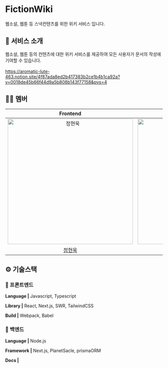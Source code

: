 # FictionWiki

웹소설, 웹툰 등 스낵컨텐츠를 위한 위키 서비스 입니다.

<div align="center">

</div>

## 💬 서비스 소개

웹소설, 웹툰 등의 컨텐츠에 대한 위키 서비스를 제공하여 모든 사용자가 문서의 작성에 기여할 수 있습니다.
<br/><br/>
https://aromatic-lute-463.notion.site/4f87ada8ed2b417383b2ce1b4b1ca92a?v=0018de45b66f44d9a5b808b143f77158&pvs=4

## 🙌🏻 멤버

|                                          Frontend                                          |             Frontend             |             Frontend             |
| :----------------------------------------------------------------------------------------: | :------------------------------: | :------------------------------: | 
| <img src="https://avatars.githubusercontent.com/u/68739701?v=4" width=400px alt="정현욱"/> | <img src="https://avatars.githubusercontent.com/u/48273875?v=4" width=400px alt=""/> | <img src="https://avatars.githubusercontent.com/u/102848645?v=4" width=400px alt=""/> |
|                            [정현욱](https://github.com/kirschX)            |          [이채준](https://github.com/chaejunlee)       |          [남성훈](https://github.com/20220402)                     |

## ⚙️ 기술스택

### 🧷 프론트엔드

**Language |** Javascript, Typescript

**Library |** React, Next.js, SWR, TailwindCSS

**Build |** Webpack, Babel

### 🧷 백엔드

**Language |** Node.js

**Framework |** Next.js, PlanetSacle, prismaORM

**Docs |**
